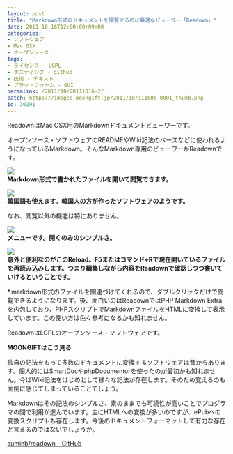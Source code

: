 ```yaml
---
layout: post
title: "Markdown形式のドキュメントを閲覧するのに最適なビューワー「Readown」"
date: 2011-10-16T12:00:00+09:00
categories:
- ソフトウェア
- Mac OSX
- オープンソース
tags: 
- ライセンス - LGPL
- ホスティング - github
- 技術 - テキスト
- プラットフォーム - GUI
permalink: /2011/10/20111016-2/
catch: https://images.moongift.jp/2011/10/111006-0001_thumb.png
id: 30291
---
```

ReadownはMac OSX用のMarkdownドキュメントビューワーです。

  

オープンソース・ソフトウェアのREADMEやWiki記法のベースなどに使われるようになっているMarkdown。そんなMarkdown専用のビューワーがReadownです。

  

[![](https://images.moongift.jp/2011/10/ScreenShot2011-10-06-20.10.45_thumb.png)](https://images.moongift.jp/2011/10/1f84a1482661aa7c571815356748cf06.png)  
**Markdown形式で書かれたファイルを開いて閲覧できます。**

  

[![](https://images.moongift.jp/2011/10/ScreenShot2011-10-06-20.09.20_thumb.png)](https://images.moongift.jp/2011/10/7a3ebce9616f182eeec4c42f12a7920e.png)  
**韓国語も使えます。韓国人の方が作ったソフトウェアのようです。**

  

なお、閲覧以外の機能は特にありません。

  

[![](https://images.moongift.jp/2011/10/111006-0001_thumb.png)](https://images.moongift.jp/2011/10/111006-0001.png)  
**メニューです。開くのみのシンプルさ。**

  

[![](https://images.moongift.jp/2011/10/111006-0002_thumb.png)](https://images.moongift.jp/2011/10/111006-0002.png)  
**意外と便利なのがこのReload。F5またはコマンド+Rで現在開いているファイルを再読み込みします。つまり編集しながら内容をReadownで確認しつつ書いていけるということです。**

  
<!--more-->  

\*.markdown形式のファイルを関連づけてくれるので、ダブルクリックだけで閲覧できるようになります。後、面白いのはReadownではPHP Markdown Extraを内包しており、PHPスクリプトでMarkdownファイルをHTMLに変換して表示しています。この使い方は色々参考になるかも知れません。

  

ReadownはLGPLのオープンソース・ソフトウェアです。

  
  
  

**MOONGIFTはこう見る**

  

独自の記法をもって多数のドキュメントに変換するソフトウェアは昔からあります。個人的にはSmartDocやphpDocumentorを使ったのが最初かも知れません。今はWiki記法をはじめとして様々な記法が存在します。そのため覚えるのも面倒に感じてしまっていることでしょう。

  

Markdownはその記法のシンプルさ、素のままでも可読性が高いことでプログラマの間で利用が進んでいます。主にHTMLへの変換が多いのですが、ePubへの変換スクリプトも存在します。今後のドキュメントフォーマットして有力な存在と言えるのではないでしょうか。

  

[suminb/readown - GitHub](https://github.com/suminb/readown)

